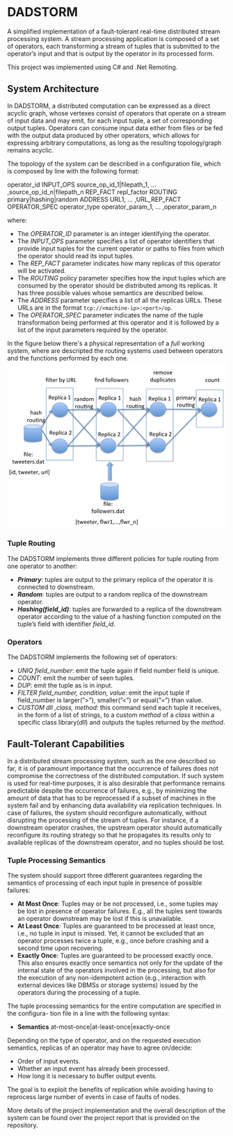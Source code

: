 # DADSTORM
  A simplified implementation of a fault-tolerant real-time distributed stream processing system. A stream processing application is composed of a set of operators, each transforming a stream of tuples that is submitted to the operator’s input and that is output by the operator in its processed form.

This project was implemented using C# and .Net Remoting.

## System Architecture
  In DADSTORM, a distributed computation can be expressed as a direct acyclic graph, whose vertexes consist of operators that operate on a stream of input data and may emit, for each input tuple, a set of corresponding output tuples. Operators can consume input data either from files or be fed with the output data produced by other operators, which allows for expressing arbitrary computations, as long as the resulting topology/graph remains acyclic.

The topology of the system can be described in a configuration file, which is composed by line with the following format:

operator_id INPUT_OPS source_op_id_1|filepath_1, ... ,source_op_id_n|filepath_n 
  REP_FACT repl_factor ROUTING primary|hashing|random
  ADDRESS URL1, ... ,URL_REP_FACT
  OPERATOR_SPEC operator_type operator_param_1, ... ,operator_param_n
  
where:
  - The _OPERATOR_ID_ parameter is an integer identifying the operator.
  - The _INPUT_OPS_ parameter specifies a list of operator identifiers that provide input tuples for the current operator or paths to files from which the operator should read its input tuples.
  - The _REP_FACT_ parameter indicates how many replicas of this operator will be activated.
  - The _ROUTING_ policy parameter specifies how the input tuples which are consumed by the operator should be distributed among its replicas. It has three possible values whose semantics are described below.
  - The _ADDRESS_ parameter specifies a list of all the replicas URLs. These URLs are in the format `tcp://<machine-ip>:<port>/op`.
  - The _OPERATOR_SPEC_ parameter indicates the name of the tuple transformation being performed at this operator and it is followed by a list of the input parameters required by the operator.
  
  In the figure below there's a physical representation of a _full_ working system, where are descripted the routing systems used between operators and the functions performed by each one.
  ![Physical mapping of the distributed computation for the reach of an URL in Tweeter](Architecture.png)
  
### Tuple Routing
The DADSTORM implements three different policies for tuple routing from one operator to another:
  - **_Primary_**: tuples are output to the primary replica of the operator it is connected to downstream.
  - **_Random_**: tuples are output to a random replica of the downstream operator.
  - **_Hashing(field_id)_**: tuples are forwarded to a replica of the downstream operator according to the value of a hashing function computed on the tuple’s field with identifier _field_id_.

### Operators
The DADSTORM implements the following set of operators:
  - _UNIQ field_number_: emit the tuple again if field number field is unique.
  - _COUNT_: emit the number of seen tuples.
  - _DUP_: emit the tuple as is in input.
  - _FILTER field_number, condition, value_: emit the input tuple if field_number is larger(”>”), smaller(”<”) or equal(”=”) than value.
  - _CUSTOM dll ,class, method_: this command send each tuple it receives, in the form of a list of strings, to a custom _method_ of a _class_ within a specific class library(_dll_) and outputs the tuples returned by the _method_.

## Fault-Tolerant Capabilities
  In a distributed stream processing system, such as the one described so far, it is of paramount importance that the occurrence of failures does not compromise the correctness of the distributed computation. If such system is used for real-time purposes, it is also desirable that performance remains predictable despite the occurrence of failures, e.g., by minimizing the amount of data that has to be reprocessed if a subset of machines in the system fail and by enhancing data availability via replication techniques.
  In case of failures, the system should reconfigure automatically, without disrupting the processing of the stream of tuples. For instance, if a downstream operator crashes, the upstream operator should automatically reconfigure its routing strategy so that he propagates its results only to available replicas of the downstream operator, and no tuples should be lost.
  
 ### Tuple Processing Semantics
  The system should support three different guarantees regarding the semantics of processing of each input tuple in presence of possible failures:
  - **At Most Once**: Tuples may or be not processed, i.e., some tuples may be lost in presence of operator failures. E.g., all the tuples sent towards an operator downstream may be lost if this is unavailable.
  - **At Least Once**: Tuples are guaranteed to be processed at least once, i.e., no tuple in input is missed. Yet, it cannot be excluded that an operator processes twice a tuple, e.g., once before crashing and a second time upon recovering.
  - **Exactly Once**: Tuples are guaranteed to be processed exactly once. This also ensures exactly once semantics not only for the update of the internal state of the operators involved in the processing, but also for the execution of any non-idempotent action (e.g., interaction with external devices like DBMSs or storage systems) issued by the operators during the processing of a tuple.
  
  The tuple processing semantics for the entire computation are specified in the configura- tion file in a line with the following syntax:
  - **Semantics** at-most-once|at-least-once|exactly-once
  
 Depending on the type of operator, and on the requested execution semantics, replicas of an operator may have to agree on/decide:
 - Order of input events.
 - Whether an input event has already been processed. 
 - How long it is necessary to buffer output events.
 
  The goal is to exploit the benefits of replication while avoiding having to reprocess large number of events in case of faults of nodes.

More details of the project implementation and the overall description of the system can be found over the project report that is provided on the repository.
